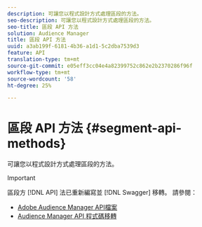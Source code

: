 ```yaml
---
description: 可讓您以程式設計方式處理區段的方法。
seo-description: 可讓您以程式設計方式處理區段的方法。
seo-title: 區段 API 方法
solution: Audience Manager
title: 區段 API 方法
uuid: a3ab199f-6181-4b36-a1d1-5c2dba7539d3
feature: API
translation-type: tm+mt
source-git-commit: e05eff3cc04e4a82399752c862e2b2370286f96f
workflow-type: tm+mt
source-wordcount: '58'
ht-degree: 25%

---
```



# 區段 API 方法 {#segment-api-methods}

可讓您以程式設計方式處理區段的方法。

>[!IMPORTANT]
>
>區段方 [!DNL API] 法已重新編寫並 [!DNL Swagger] 移轉。 請參閱：
>
>* [Adobe Audience Manager API檔案](https://bank.demdex.com/portal/swagger/index.html)
>* [Audience Manager API 程式碼移轉](../../api/api-swagger-migration.md)